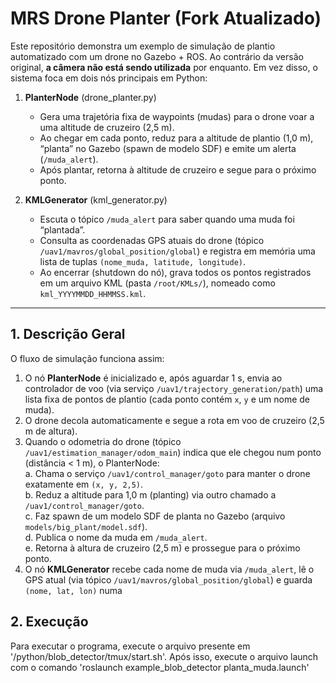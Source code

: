 # MRS Drone Planter (Fork Atualizado)

Este repositório demonstra um exemplo de simulação de plantio automatizado com um drone no Gazebo + ROS. Ao contrário da versão original, **a câmera não está sendo utilizada** por enquanto. Em vez disso, o sistema foca em dois nós principais em Python:

1. **PlanterNode** (drone_planter.py)  
   - Gera uma trajetória fixa de waypoints (mudas) para o drone voar a uma altitude de cruzeiro (2,5 m).  
   - Ao chegar em cada ponto, reduz para a altitude de plantio (1,0 m), “planta” no Gazebo (spawn de modelo SDF) e emite um alerta (`/muda_alert`).  
   - Após plantar, retorna à altitude de cruzeiro e segue para o próximo ponto.

2. **KMLGenerator** (kml_generator.py)  
   - Escuta o tópico `/muda_alert` para saber quando uma muda foi “plantada”.  
   - Consulta as coordenadas GPS atuais do drone (tópico `/uav1/mavros/global_position/global`) e registra em memória uma lista de tuplas `(nome_muda, latitude, longitude)`.  
   - Ao encerrar (shutdown do nó), grava todos os pontos registrados em um arquivo KML (pasta `/root/KMLs/`), nomeado como `kml_YYYYMMDD_HHMMSS.kml`.

---

## 1. Descrição Geral

O fluxo de simulação funciona assim:

1. O nó **PlanterNode** é inicializado e, após aguardar 1 s, envia ao controlador de voo (via serviço `/uav1/trajectory_generation/path`) uma lista fixa de pontos de plantio (cada ponto contém `x`, `y` e um nome de muda).  
2. O drone decola automaticamente e segue a rota em voo de cruzeiro (2,5 m de altura).  
3. Quando o odometria do drone (tópico `/uav1/estimation_manager/odom_main`) indica que ele chegou num ponto (distância < 1 m), o PlanterNode:  
   a. Chama o serviço `/uav1/control_manager/goto` para manter o drone exatamente em `(x, y, 2,5)`.  
   b. Reduz a altitude para 1,0 m (planting) via outro chamado a `/uav1/control_manager/goto`.  
   c. Faz spawn de um modelo SDF de planta no Gazebo (arquivo `models/big_plant/model.sdf`).  
   d. Publica o nome da muda em `/muda_alert`.  
   e. Retorna à altura de cruzeiro (2,5 m) e prossegue para o próximo ponto.  
4. O nó **KMLGenerator** recebe cada nome de muda via `/muda_alert`, lê o GPS atual (via tópico `/uav1/mavros/global_position/global`) e guarda `(nome, lat, lon)` numa

## 2. Execução

Para executar o programa, execute o arquivo presente em '/python/blob_detector/tmux/start.sh'. Após isso, execute o arquivo launch com o comando 'roslaunch example_blob_detector planta_muda.launch'
